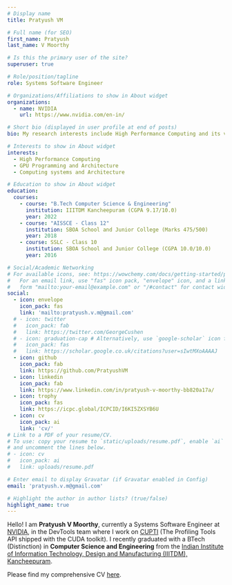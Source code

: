 ```yaml
---
# Display name
title: Pratyush VM

# Full name (for SEO)
first_name: Pratyush
last_name: V Moorthy

# Is this the primary user of the site?
superuser: true

# Role/position/tagline
role: Systems Software Engineer 

# Organizations/Affiliations to show in About widget
organizations:
  - name: NVIDIA
    url: https://www.nvidia.com/en-in/

# Short bio (displayed in user profile at end of posts)
bio: My research interests include High Performance Computing and its various applications in Scientific Computing, Graphics and AI.

# Interests to show in About widget
interests:
  - High Performance Computing
  - GPU Programming and Architecture
  - Computing systems and Architecture

# Education to show in About widget
education:
  courses:
    - course: "B.Tech Computer Science & Engineering"
      institution: IIITDM Kancheepuram (CGPA 9.17/10.0)
      year: 2022
    - course: "AISSCE - Class 12"
      institution: SBOA School and Junior College (Marks 475/500)
      year: 2018
    - course: SSLC - Class 10 
      institution: SBOA School and Junior College (CGPA 10.0/10.0)
      year: 2016

# Social/Academic Networking
# For available icons, see: https://wowchemy.com/docs/getting-started/page-builder/#icons
#   For an email link, use "fas" icon pack, "envelope" icon, and a link in the
#   form "mailto:your-email@example.com" or "/#contact" for contact widget.
social:
  - icon: envelope
    icon_pack: fas
    link: 'mailto:pratyush.v.m@gmail.com'
  # - icon: twitter
  #   icon_pack: fab
  #   link: https://twitter.com/GeorgeCushen
  # - icon: graduation-cap # Alternatively, use `google-scholar` icon from `ai` icon pack
  #   icon_pack: fas
  #   link: https://scholar.google.co.uk/citations?user=sIwtMXoAAAAJ
  - icon: github
    icon_pack: fab
    link: https://github.com/PratyushVM
  - icon: linkedin
    icon_pack: fab
    link: https://www.linkedin.com/in/pratyush-v-moorthy-bb820a17a/
  - icon: trophy
    icon_pack: fas
    link: https://icpc.global/ICPCID/I6KI5ZXSYB6U
  - icon: cv
    icon_pack: ai
    link: 'cv/' 
# Link to a PDF of your resume/CV.
# To use: copy your resume to `static/uploads/resume.pdf`, enable `ai` icons in `params.toml`,
# and uncomment the lines below.
# - icon: cv
#   icon_pack: ai
#   link: uploads/resume.pdf

# Enter email to display Gravatar (if Gravatar enabled in Config)
email: 'pratyush.v.m@gmail.com'

# Highlight the author in author lists? (true/false)
highlight_name: true
---
```


Hello! I am **Pratyush V Moorthy**, currently a Systems Software Engineer at [NVIDIA](https://www.nvidia.com/en-in/), in the DevTools team where I work on [CUPTI](https://docs.nvidia.com/cuda/cupti/index.html) (The Profiling Tools API shipped with the CUDA toolkit). I recently graduated with a BTech (Distinction) in **Computer Science and Engineering** from the [Indian Institute of Information Technology, Design and Manufacturing (IIITDM), Kancheepuram](http://iiitdm.ac.in/).

Please find my comprehensive CV <a href="cv/Pratyush-CV.pdf" target="_blank" rel="noopener noreferrer">here</a>.